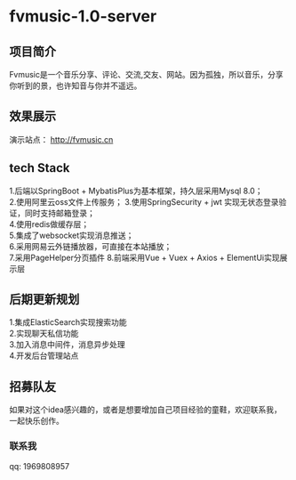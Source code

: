 # fvmusic-1.0-server
## 项目简介
Fvmusic是一个音乐分享、评论、交流,交友、网站。因为孤独，所以音乐，分享你听到的景，也许知音与你并不遥远。
## 效果展示
演示站点： http://fvmusic.cn
## tech Stack
1.后端以SpringBoot + MybatisPlus为基本框架，持久层采用Mysql 8.0；  
2.使用阿里云oss文件上传服务；
3.使用SpringSecurity + jwt 实现无状态登录验证，同时支持邮箱登录；  
4.使用redis做缓存层；  
5.集成了websocket实现消息推送；  
6.采用网易云外链播放器，可直接在本站播放；  
7.采用PageHelper分页插件
8.前端采用Vue + Vuex + Axios + ElementUi实现展示层  
## 后期更新规划
1.集成ElasticSearch实现搜索功能  
2.实现聊天私信功能  
3.加入消息中间件，消息异步处理  
4.开发后台管理站点  

## 招募队友
如果对这个idea感兴趣的，或者是想要增加自己项目经验的童鞋，欢迎联系我，一起快乐创作。


### 联系我
qq: 1969808957
